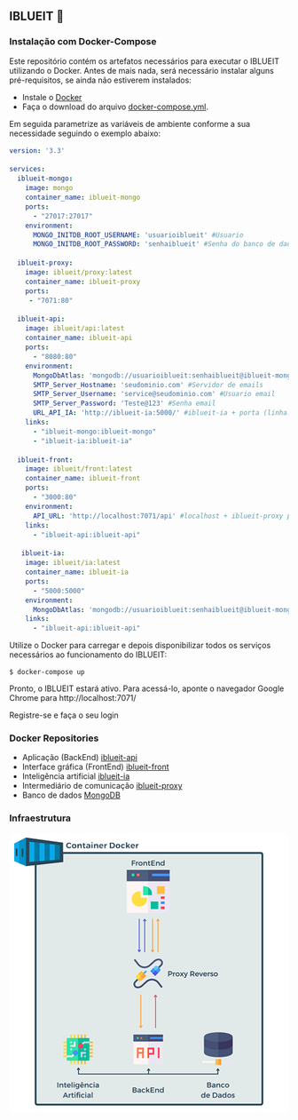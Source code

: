 
## IBLUEIT 🐬

### Instalação com Docker-Compose

Este repositório contém os artefatos necessários para executar o IBLUEIT utilizando o Docker.
Antes de mais nada, será necessário instalar alguns pré-requisitos, se ainda não estiverem instalados:

- Instale o [Docker](https://docs.docker.com/install/)
- Faça o download do arquivo [docker-compose.yml](https://github.com/unisocisec/Blue_It_BackEnd/blob/main/docker-compose.yml "docker-compose.yml").

Em seguida parametrize as variáveis de ambiente conforme a sua necessidade seguindo o exemplo abaixo:

```yaml
version: '3.3'

services:
  iblueit-mongo:
    image: mongo
    container_name: iblueit-mongo
    ports:
      - "27017:27017"
    environment:
      MONGO_INITDB_ROOT_USERNAME: 'usuarioiblueit' #Usuario
      MONGO_INITDB_ROOT_PASSWORD: 'senhaiblueit' #Senha do banco de dados

  iblueit-proxy:
    image: iblueit/proxy:latest
    container_name: iblueit-proxy
    ports:
     - "7071:80"

  iblueit-api:
    image: iblueit/api:latest
    container_name: iblueit-api
    ports:
      - "8080:80"
    environment:
      MongoDbAtlas: 'mongodb://usuarioiblueit:senhaiblueit@iblueit-mongo/?retryWrites=true&w=majority' #Alterar Usuario e senha (linha: 10 e 11)
      SMTP_Server_Hostname: 'seudominio.com' #Servidor de emails
      SMTP_Server_Username: 'service@seudominio.com' #Usuario email
      SMTP_Server_Password: 'Teste@123' #Senha email
      URL_API_IA: 'http://iblueit-ia:5000/' #iblueit-ia + porta (linha: 48)
    links:
      - "iblueit-mongo:iblueit-mongo"
      - "iblueit-ia:iblueit-ia"

  iblueit-front:
    image: iblueit/front:latest
    container_name: iblueit-front
    ports:
      - "3000:80"
    environment:
      API_URL: 'http://localhost:7071/api' #localhost + iblueit-proxy porta (linha: 23)
    links:
      - "iblueit-api:iblueit-api"

   iblueit-ia:
    image: iblueit/ia:latest
    container_name: iblueit-ia
    ports:
      - "5000:5000"
    environment:
      MongoDbAtlas: 'mongodb://usuarioiblueit:senhaiblueit@iblueit-mongo/?retryWrites=true&w=majority' #Alterar Usuario e senha (linha: 10 e 11)
    links:
      - "iblueit-api:iblueit-api"
```

Utilize o Docker para carregar e depois disponibilizar todos os serviços necessários ao funcionamento do IBLUEIT:

```
$ docker-compose up
```

Pronto, o IBLUEIT estará ativo. Para acessá-lo, aponte o navegador Google Chrome para http://localhost:7071/

Registre-se e faça o seu login

### Docker Repositories

- Aplicação (BackEnd) [iblueit-api](https://hub.docker.com/repository/docker/iblueit/api)
- Interface gráfica (FrontEnd) [iblueit-front](https://hub.docker.com/repository/docker/iblueit/front)
- Inteligência artificial [iblueit-ia](https://hub.docker.com/repository/docker/iblueit/ia)
- Intermediário de comunicação [iblueit-proxy](https://hub.docker.com/repository/docker/iblueit/proxy)
- Banco de dados [MongoDB](https://hub.docker.com/_/mongo)

### Infraestrutura

![Demonstrativo Containers](https://github.com/unisocisec/Blue_It_BackEnd/blob/main/containers.png?raw=true)
